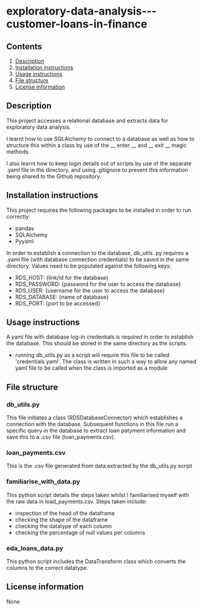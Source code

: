 # exploratory-data-analysis---customer-loans-in-finance

## Contents
1. [Description](#description)
1. [Installation instructions](#installation-instructions)
1. [Usage instructions](#usage-instructions)
1. [File structure](#file-structure)
1. [License information](#license-information)

## Description
This project accesses a relational database and extracts data for exploratory data analysis.

I learnt how to use SQLAlchemy to connect to a database as well as how to structure this within a class by use of the  __ enter __ and __ exit __ magic methods.

I also learnt how to keep login details out of scripts by use of the separate .yaml file in the directory, and using .gitignore to prevent this information being shared to the Github repository.

## Installation instructions

This project requires the following packages to be installed in order to run correctly:

- pandas
- SQLAlchemy
- Pyyaml

In order to establish a connection to the database, db_utils. py requires a .yaml file (with database connection credentials) to be saved in the same directory. Values need to be populated against the following keys:

- RDS_HOST: {link/id for the database}
- RDS_PASSWORD: {password for the user to access the  database}
- RDS_USER: {username for the user to access the  database} 
- RDS_DATABASE: {name of database}
- RDS_PORT: {port to be accessed}

## Usage instructions

A yaml file with database log-in credentials is required in order to establish the database. This should be stored in the same directory as the scripts.
- running db_utils.py as a script will require this file to be called 'credentials.yaml'. The class is written in such a way to allow any named yaml file to be called when the class is imported as a module

## File structure

### db_utils.py

This file initiates a class (RDSDatabaseConnector) which establishes a connection with the database. 
Subsequent functions in this file run a specific query in the database to extract loan patyment information and save this to a .csv file (loan_payments.csv).

### loan_payments.csv

This is the .csv file generated from data extracted by the db_utils.py script

### familiarise_with_data.py

This python script details the steps taken whilst I familiarised myself with the raw data in load_payments.csv. Steps taken include:

- inspection of the head of the dataframe
- checking the shape of the dataframe
- checking the datatype of each column
- checking the percentage of null values per columns

### eda_loans_data.py

This python script includes the DataTransform class which converts the columns to the correct datatype.

## License information
None